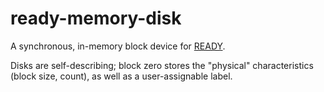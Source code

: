 # ready-memory-disk

A synchronous, in-memory block device for [READY](https://fantasyarca.de/ready/).

Disks are self-describing; block zero stores the "physical" characteristics (block size, count), as well as a user-assignable label.